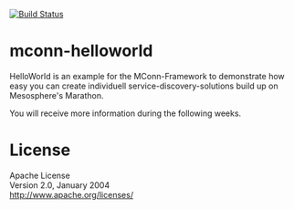 [![Build Status](https://travis-ci.org/livespotting/mconn-helloworld.svg?branch=master)](https://travis-ci.org/livespotting/mconn-helloworld)

# mconn-helloworld

HelloWorld is an example for the MConn-Framework to demonstrate how easy you can create individuell service-discovery-solutions build up on Mesosphere's Marathon.

You will receive more information during the following weeks.

# License

Apache License  
Version 2.0, January 2004  
http://www.apache.org/licenses/
